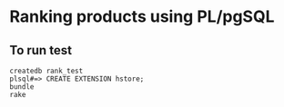 # Ranking products using PL/pgSQL

## To run test

    createdb rank_test
    plsql#=> CREATE EXTENSION hstore;
    bundle
    rake
